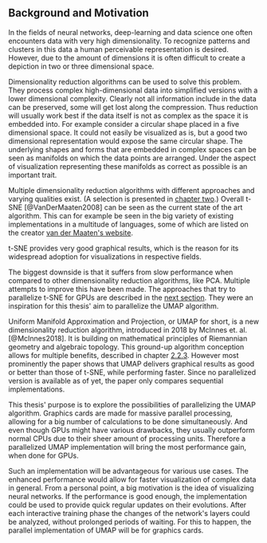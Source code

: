 ## Background and Motivation
In the fields of neural networks, deep-learning and data science one often encounters data with very high dimensionality.
To recognize patterns and clusters in this data a human perceivable representation is desired.
However, due to the amount of dimensions it is often difficult to create a depiction in two or three dimensional space.

Dimensionality reduction algorithms can be used to solve this problem.
They process complex high-dimensional data into simplified versions with a lower dimensional complexity.
Clearly not all information include in the data can be preserved, some will get lost along the compression.
Thus reduction will usually work best if the data itself is not as complex as the space it is embedded into.
For example consider a circular shape placed in a five dimensional space.
It could not easily be visualized as is, but a good two dimensional representation would expose the same circular shape.
The underlying shapes and forms that are embedded in complex spaces can be seen as manifolds on which the data points are arranged.
Under the aspect of visualization representing these manifolds as correct as possible is an important trait.

Multiple dimensionality reduction algorithms with different approaches and varying qualities exist.
(A selection is presented in [chapter two](#preliminaries).)
Overall t-SNE [@VanDerMaaten2008] can be seen as the current state of the art algorithm.
This can for example be seen in the big variety of existing implementations in a multitude of languages, some of which are listed on the creator [van der Maaten's website](https://lvdmaaten.github.io/tsne/).

t-SNE provides very good graphical results, which is the reason for its widespread adoption for visualizations in respective fields.
<!-- TODO maybe find some paper for this? -->
The biggest downside is that it suffers from slow performance when compared to other dimensionality reduction algorithms, like PCA.
Multiple attempts to improve this have been made.
The approaches that try to parallelize t-SNE for GPUs are described in the [next section](#relatedworks).
They were an inspiration for this thesis' aim to parallelize the UMAP algorithm.

Uniform Manifold Approximation and Projection, or UMAP for short, is a new dimensionality reduction algorithm, introduced in 2018 by McInnes et. al. [@McInnes2018].
It is building on mathematical principles of Riemannian geometry and algebraic topology.
This ground-up algorithm conception allows for multiple benefits, described in chapter [2.2.3](#umap).
However most prominently the paper shows that UMAP delivers graphical results as good or better than those of t-SNE, while performing faster.
Since no parallelized version is available as of yet, the paper only compares sequential implementations.

This thesis' purpose is to explore the possibilities of parallelizing the UMAP algorithm.
Graphics cards are made for massive parallel processing, allowing for a big number of calculations to be done simultaneously.
And even though GPUs might have various drawbacks, they usually outperform normal CPUs due to their sheer amount of processing units.
Therefore a parallelized UMAP implementation will bring the most performance gain, when done for GPUs.

Such an implementation will be advantageous for various use cases.
The enhanced performance would allow for faster visualization of complex data in general.
From a personal point, a big motivation is the idea of visualizing neural networks.
If the performance is good enough, the implementation could be used to provide quick regular updates on their evolutions.
After each interactive training phase the changes of the network's layers could be analyzed, without prolonged periods of waiting.
For this to happen, the parallel implementation of UMAP will be for graphics cards.
